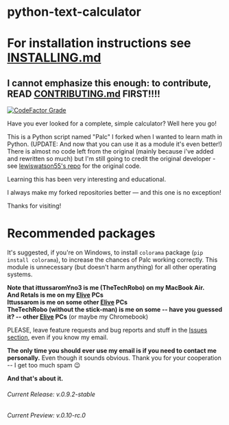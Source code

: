 # python-text-calculator
# For installation instructions see [INSTALLING.md](INSTALLING.md)

## I cannot emphasize this enough: to contribute, READ [CONTRIBUTING.md](CONTRIBUTING.md) FIRST!!!!

[![CodeFactor Grade](https://www.codefactor.io/repository/github/thetechrobo/python-text-calculator/badge/master)](https://www.codefactor.io/repository/github/thetechrobo/python-text-calculator/overview/master)

Have you ever looked for a complete, simple calculator? Well here you go!

This is a Python script named "Palc" I forked when I wanted to learn math in Python. (UPDATE: And now that you can use it as a module it's even better!) There is almost no code left from the original (mainly because i've added and rewritten so much) but I'm still going to credit the original developer - see [lewiswatson55's repo](https://github.com/lewiswatson55/Python_Text_Calculator/) for the original code.

Learning this has been very interesting and educational. 

I always make my forked repositories better — and this one is no exception!  

Thanks for visiting!

# Recommended packages
It's suggested, if you're on Windows, to install `colorama` package (`pip install colorama`), to increase the chances of Palc working correctly. This module is unnecessary (but doesn't harm anything) for all other operating systems. 

**Note that ittussaromYno3 is me (TheTechRobo) on my MacBook Air.**  
**And Retals is me on my [Elive](https://elivecd.org) PCs**  
**Ittussarom is me on some other [Elive](https://elivecd.org) PCs**  
**TheTechRobo (without the stick-man) is me on some -- have you guessed it? -- other [Elive](https://elivecd.org) PCs** (or maybe my Chromebook)

PLEASE, leave feature requests and bug reports and stuff in the [Issues section](https://github.com/thetechrobo/python-text-calculator/issues), even if you know my email.

**The only time you should ever use my email is if you need to contact me personally.** Even though it sounds obvious. Thank you for your cooperation -- I get too much spam :wink:

**And that's about it.**

###### Current Release: v.0.9.2-stable
###### Current Preview: v.0.10-rc.0
